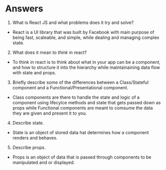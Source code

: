 # Answers

1.  What is React JS and what problems does it try and solve?
- React is a UI library that was built by Facebook with main purpose of being fast, scaleable, and simple, while dealing and managing complex state.

2.  What does it mean to _think_ in react?
- To think in react is to think about what in your app can be a component, and how to structure it into the hierarchy while maintainaining data flow with state and props.

3.  Briefly describe some of the differences between a Class/Stateful component and a Functional/Presentational component.
- Class components are there to handle the state and logic of a component using lifecylce methods and state that gets passed down as props while Functional components are meant to comsume the
data they are given and present it to you.

4.  Describe state.
- State is an object of stored data hat determines how a component renders and behaves.

5.  Describe props.
- Props is an object of data that is passed through components to be manipulated and or displayed.
